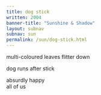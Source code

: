 ```yaml
---
title: dog stick
written: 2004
banner-title: "Sunshine & Shadow" 
layout: subnav
subnav: sun
permalink: /sun/dog-stick.html
---
```


<div class="poem">
multi-coloured leaves   
flitter down 

dog runs after stick   

absurdly happy   
all of us
</div>
